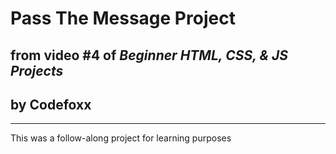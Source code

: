 # Pass The Message Project
## from video #4 of *Beginner HTML, CSS, & JS Projects* 
## by Codefoxx
---

This was a follow-along project for learning purposes